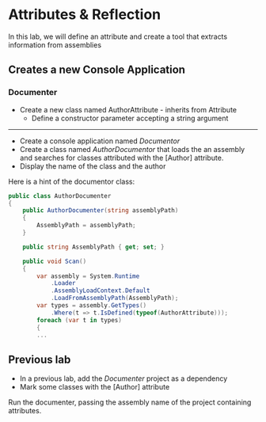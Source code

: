 ﻿# Attributes & Reflection
In this lab, we will define an attribute and create a tool that extracts information from assemblies

## Creates a new Console Application

### Documenter
- Create a new class named AuthorAttribute - inherits from Attribute
    - Define a constructor parameter accepting a string argument
---
 - Create a console application named *Documentor*
 - Create a class named *AuthorDocumentor* that loads the an assembly 
 and searches for classes attributed with the [Author] attribute.
 - Display the name of the class and the author

Here is a hint of the documentor class:

```c#
public class AuthorDocumenter
{
    public AuthorDocumenter(string assemblyPath)
    {
        AssemblyPath = assemblyPath;
    }

    public string AssemblyPath { get; set; }

    public void Scan()
    {
        var assembly = System.Runtime
            .Loader
            .AssemblyLoadContext.Default
            .LoadFromAssemblyPath(AssemblyPath);
        var types = assembly.GetTypes()
            .Where(t => t.IsDefined(typeof(AuthorAttribute)));
        foreach (var t in types)
        {
        ...
```

## Previous lab
- In a previous lab, add the *Documenter* project as a dependency
- Mark some classes with the [Author] attribute

Run the documenter, passing the assembly name of the project containing attributes.
